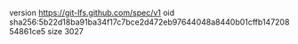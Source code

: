 version https://git-lfs.github.com/spec/v1
oid sha256:5b22d18ba91ba34f17c7bce2d472eb97644048a8440b01cffb14720854861ce5
size 3027
